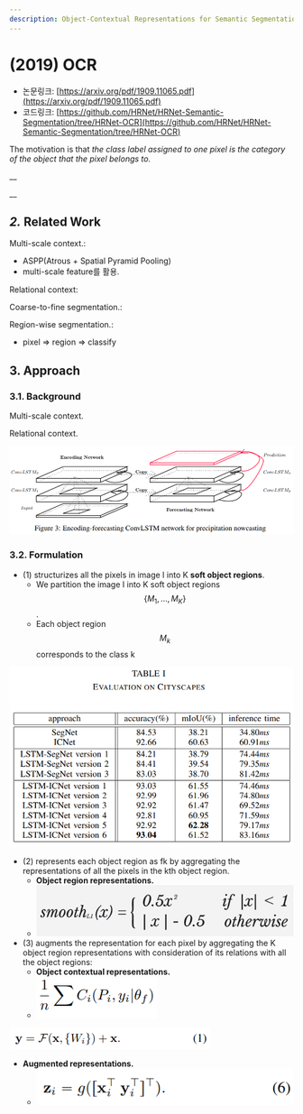 ```yaml
---
description: Object-Contextual Representations for Semantic Segmentation
---
```


# \(2019\) OCR

* 논문링크: [https://arxiv.org/pdf/1909.11065.pdf](https://arxiv.org/pdf/1909.11065.pdf)
* 코드링크: [https://github.com/HRNet/HRNet-Semantic-Segmentation/tree/HRNet-OCR](https://github.com/HRNet/HRNet-Semantic-Segmentation/tree/HRNet-OCR)

The motivation is that _the class label assigned to one pixel is the category of the object that the pixel belongs to._

\_\_

\_\_

## _2._ Related Work

Multi-scale context.:

* ASPP\(Atrous + Spatial Pyramid Pooling\)
* multi-scale feature를 활용.

Relational context:

Coarse-to-fine segmentation.:

Region-wise segmentation.:

* pixel =&gt; region =&gt; classify



## 3. Approach

### 3.1. Background

Multi-scale context.

Relational context.

![](../.gitbook/assets/image%20%2816%29.png)

### 3.2. Formulation

* \(1\) structurizes all the pixels in image I into K **soft object regions**.
  * We partition the image I into K soft object regions $$ \{M_{1}, ... ,M_{K}\}$$. 
  * Each object region $$ M_{k}$$  corresponds to the class k

![](../.gitbook/assets/image%20%2879%29.png)

* \(2\) represents each object region as fk by aggregating the representations of all the pixels in the kth object region.
  * **Object region representations.**
  * ![](../.gitbook/assets/image%20%2870%29.png)
* \(3\) augments the representation for each pixel by aggregating the K object region representations with consideration of its relations with all the object regions:
  * **Object contextual representations.** 
  * ![](../.gitbook/assets/image%20%2887%29.png)



![](../.gitbook/assets/image%20%2853%29.png)

* **Augmented representations.**
  * ![](../.gitbook/assets/image%20%28135%29.png)







